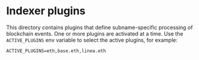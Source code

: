# Indexer plugins

This directory contains plugins that define subname-specific processing of blockchain events.
One or more plugins are activated at a time. Use the `ACTIVE_PLUGINS` env variable to select the active plugins, for example:

```
ACTIVE_PLUGINS=eth,base.eth,linea.eth
```
